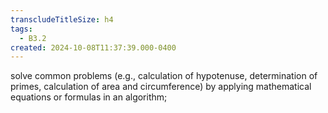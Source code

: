 ```yaml
---
transcludeTitleSize: h4
tags:
  - B3.2
created: 2024-10-08T11:37:39.000-0400
---
```

solve common problems (e.g., calculation of hypotenuse, determination of primes, calculation of area and circumference) by applying mathematical equations or formulas in an algorithm;